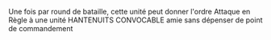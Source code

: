 Une fois par round de bataille, cette
unité peut donner l'ordre Attaque
en Règle à une unité HANTENUITS
CONVOCABLE amie sans dépenser
de point de commandement